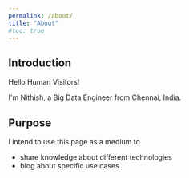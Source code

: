 ```yaml
---
permalink: /about/
title: "About"
#toc: true
---
```

## Introduction

Hello Human Visitors!

I'm Nithish, a Big Data Engineer from Chennai, India. 

## Purpose

I intend to use this page as a medium to
- share knowledge about different technologies
- blog about specific use cases

